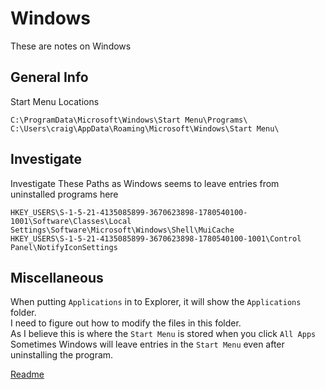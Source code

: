 # Windows
These are notes on Windows

## General Info

Start Menu Locations
```
C:\ProgramData\Microsoft\Windows\Start Menu\Programs\
C:\Users\craig\AppData\Roaming\Microsoft\Windows\Start Menu\
```

## Investigate

Investigate These Paths as Windows seems to leave entries from uninstalled programs here
```
HKEY_USERS\S-1-5-21-4135085899-3670623898-1780540100-1001\Software\Classes\Local Settings\Software\Microsoft\Windows\Shell\MuiCache
HKEY_USERS\S-1-5-21-4135085899-3670623898-1780540100-1001\Control Panel\NotifyIconSettings
```

## Miscellaneous

When putting `Applications` in to Explorer, it will show the `Applications` folder.<br>
I need to figure out how to modify the files in this folder.<br>
As I believe this is where the `Start Menu` is stored when you click `All Apps`<br>
Sometimes Windows will leave entries in the `Start Menu` even after uninstalling the program.<br>

[Readme](/README.md)
